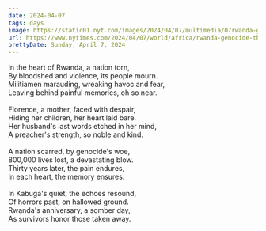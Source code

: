 ```yaml
---
date: 2024-04-07
tags: days
image: https://static01.nyt.com/images/2024/04/07/multimedia/07rwanda-genocide-01-phbq/07rwanda-genocide-01-phbq-facebookJumbo.jpg
url: https://www.nytimes.com/2024/04/07/world/africa/rwanda-genocide-thirty-years.html
prettyDate: Sunday, April 7, 2024
---
```

In the heart of Rwanda, a nation torn,<br>By bloodshed and violence, its people mourn.<br>Militiamen marauding, wreaking havoc and fear,<br>Leaving behind painful memories, oh so near.<br><br>Florence, a mother, faced with despair,<br>Hiding her children, her heart laid bare.<br>Her husband's last words etched in her mind,<br>A preacher's strength, so noble and kind.<br><br>A nation scarred, by genocide's woe,<br>800,000 lives lost, a devastating blow.<br>Thirty years later, the pain endures,<br>In each heart, the memory ensures. <br><br>In Kabuga's quiet, the echoes resound,<br>Of horrors past, on hallowed ground.<br>Rwanda's anniversary, a somber day,<br>As survivors honor those taken away.